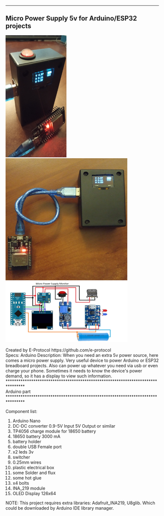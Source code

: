 ********************************************************************************
## Micro Power Supply 5v for Arduino/ESP32 projects<br/>
<p float="left">
<img src = "Project Photo/microPowerSupplyMonitor_pic1.jpg" width = "200" height = "400" />
<img src = "Project Photo/microPowerSupplyMonitor_pic2.jpg" width = "400" height = "400" />
<img src = "Project Photo/microPowerSupplyMonitor Schematic.jpg" width = "400" height = "200" />
</p>
Created by E-Protocol
https://github.com/e-protocol
<br/>
Specs: Arduino
Description: When you need an extra 5v power source, here comes a micro power supply. Very useful device
to power Arduino or ESP32 breadboard projects. Also can power up whatever you need via usb or even charge
your phone. Sometimes it needs to know the device's power demand, so it has a display to view such 
information.
<br/>
********************************************************************************
<br/>
Arduino part
<br/>
********************************************************************************

Component list:
1) Arduino Nano
2) DC-DC converter 0.9-5V Input 5V Output or similar
3) TP4056 charge module for 18650 battery
4) 18650 battery 3000 mA
5) battery holder
6) double USB Female port
7) x2 leds 3v
8) switcher
9) 0.25mm wires
10) plastic electrical box
11) some Solder and flux
12) some hot glue
13) x4 bolts
14) INA_219 module
15) OLED Display 126x64

NOTE: 
This project requires extra libraries: Adafruit_INA219, U8glib. Which could be 
downloaded by Arduino IDE library manager.
